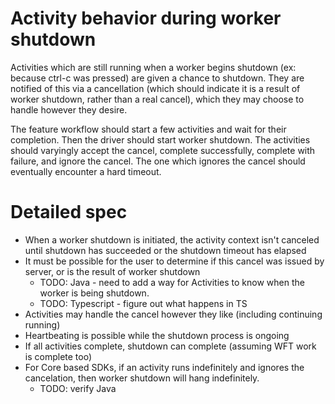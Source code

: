 # Activity behavior during worker shutdown
Activities which are still running when a worker begins shutdown (ex: because ctrl-c was pressed)
are given a chance to shutdown. They are notified of this via a cancellation (which should indicate
it is a result of worker shutdown, rather than a real cancel), which they may choose to handle
however they desire.

The feature workflow should start a few activities and wait for their completion. Then the driver should
start worker shutdown. The activities should varyingly accept the cancel, complete successfully,
complete with failure, and ignore the cancel. The one which ignores the cancel should eventually
encounter a hard timeout.

# Detailed spec
* When a worker shutdown is initiated, the activity context isn't canceled until shutdown
  has succeeded or the shutdown timeout has elapsed
* It must be possible for the user to determine if this cancel was issued by server,
  or is the result of worker shutdown
  * TODO: Java - need to add a way for Activities to know when the worker is being shutdown.
  * TODO: Typescript - figure out what happens in TS
* Activities may handle the cancel however they like (including continuing running)
* Heartbeating is possible while the shutdown process is ongoing
* If all activities complete, shutdown can complete (assuming WFT work is complete too)
* For Core based SDKs, if an activity runs indefinitely and ignores the cancelation, then worker shutdown will
  hang indefinitely.
  * TODO: verify Java
